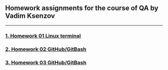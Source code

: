 ## __Homework assignments for the course of QA by Vadim Ksenzov__
---
### __[1. Homework 01 Linux terminal](https://github.com/MikhaylovVitaliy/HW-QA-courses-Vadim-Ksenzov/blob/main/Mikhaylov_HW_01_Linux_terminal.md)__
### __[2. Homework 02 GitHub/GitBash](https://github.com/MikhaylovVitaliy/HW-QA-courses-Vadim-Ksenzov/blob/main/Mikhaylov_HW_02_GIT.md)__
### __[3. Homework 03 GitHub/GitBash](https://github.com/MikhaylovVitaliy/HW-QA-courses-Vadim-Ksenzov/blob/main/Mikhaylov_HW_03_GIT.md)__
